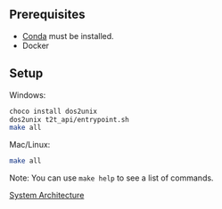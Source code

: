 ## Prerequisites

- [Conda](https://docs.conda.io/projects/conda/en/latest/user-guide/install/index.html) must be installed.
- Docker

## Setup

Windows:

```sh
choco install dos2unix
dos2unix t2t_api/entrypoint.sh
make all
```

Mac/Linux: 
```sh
make all
```

Note: You can use `make help` to see a list of commands.

[System Architecture](https://share.note.sx/ah8pbqa0#PHmxIf3Cjm1mJRmBMKWz/n37hJOXdCwuHMdRgPG4kE8)
